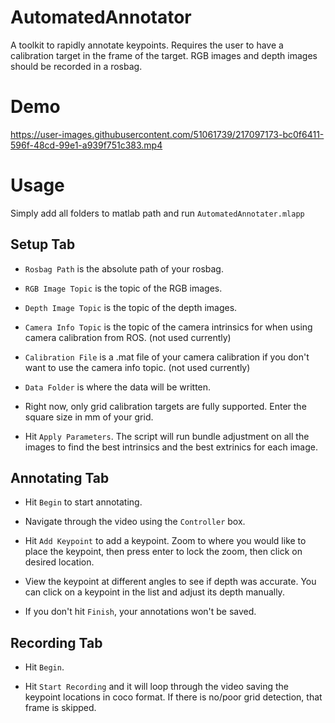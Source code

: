 # AutomatedAnnotator
A toolkit to rapidly annotate keypoints. Requires the user to have a calibration target in the frame of the target. 
RGB images and depth images should be recorded in a rosbag.


# Demo
https://user-images.githubusercontent.com/51061739/217097173-bc0f6411-596f-48cd-99e1-a939f751c383.mp4

# Usage
Simply add all folders to matlab path and run `AutomatedAnnotater.mlapp`

## Setup Tab
* `Rosbag Path` is the absolute path of your rosbag.

* `RGB Image Topic` is the topic of the RGB images.

* `Depth Image Topic` is the topic of the depth images.

* `Camera Info Topic` is the topic of the camera intrinsics for when using camera calibration from ROS. (not used currently)

* `Calibration File` is a .mat file of your camera calibration if you don't want to use the camera info topic. (not used currently)

* `Data Folder` is where the data will be written.

* Right now, only grid calibration targets are fully supported. Enter the square size in mm of your grid.

* Hit `Apply Parameters`. The script will run bundle adjustment on all the images to find the best intrinsics and the best extrinics for each image.

## Annotating Tab

* Hit `Begin` to start annotating.

* Navigate through the video using the `Controller` box.

* Hit `Add Keypoint` to add a keypoint. Zoom to where you would like to place the keypoint, then press enter to lock the zoom, then click on desired location.

* View the keypoint at different angles to see if depth was accurate. You can click on a keypoint in the list and adjust its depth manually.

* If you don't hit `Finish`, your annotations won't be saved.

## Recording Tab

* Hit `Begin`.

* Hit `Start Recording` and it will loop through the video saving the keypoint locations in coco format. If there is no/poor grid detection, that frame is skipped.
